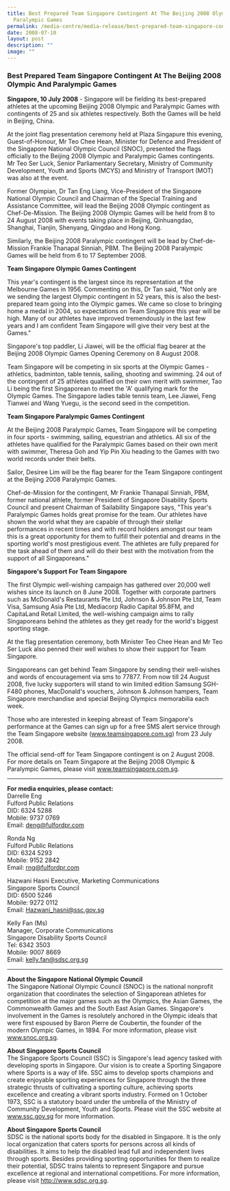 ```yaml
---
title: Best Prepared Team Singapore Contingent At The Beijing 2008 Olympic And
  Paralympic Games
permalink: /media-centre/media-release/best-prepared-team-singapore-contingent-at-the-beijing-2008-olympic/
date: 2008-07-10
layout: post
description: ""
image: ""
---
```

### **Best Prepared Team Singapore Contingent At The Beijing 2008 Olympic And Paralympic Games**

**Singapore, 10 July 2008** - Singapore will be fielding its best-prepared athletes at the upcoming Beijing 2008 Olympic and Paralympic Games with contingents of 25 and six athletes respectively. Both the Games will be held in Beijing, China.

At the joint flag presentation ceremony held at Plaza Singapure this evening, Guest-of-Honour, Mr Teo Chee Hean, Minister for Defence and President of the Singapore National Olympic Council (SNOC), presented the flags officially to the Beijing 2008 Olympic and Paralympic Games contingents. Mr Teo Ser Luck, Senior Parliamentary Secretary, Ministry of Community Development, Youth and Sports (MCYS) and Ministry of Transport (MOT) was also at the event.

Former Olympian, Dr Tan Eng Liang, Vice-President of the Singapore National Olympic Council and Chairman of the Special Training and Assistance Committee, will lead the Beijing 2008 Olympic contingent as Chef-De-Mission. The Beijing 2008 Olympic Games will be held from 8 to 24 August 2008 with events taking place in Beijing, Qinhuangdao, Shanghai, Tianjin, Shenyang, Qingdao and Hong Kong.

Similarly, the Beijing 2008 Paralympic contingent will be lead by Chef-de-Mission Frankie Thanapal Sinniah, PBM. The Beijing 2008 Paralympic Games will be held from 6 to 17 September 2008.

**Team Singapore Olympic Games Contingent**<br>

This year's contingent is the largest since its representation at the Melbourne Games in 1956. Commenting on this, Dr Tan said, "Not only are we sending the largest Olympic contingent in 52 years, this is also the best-prepared team going into the Olympic games. We came so close to bringing home a medal in 2004, so expectations on Team Singapore this year will be high. Many of our athletes have improved tremendously in the last few years and I am confident Team Singapore will give their very best at the Games."

Singapore's top paddler, Li Jiawei, will be the official flag bearer at the Beijing 2008 Olympic Games Opening Ceremony on 8 August 2008.

Team Singapore will be competing in six sports at the Olympic Games - athletics, badminton, table tennis, sailing, shooting and swimming. 24 out of the contingent of 25 athletes qualified on their own merit with swimmer, Tao Li being the first Singaporean to meet the 'A' qualifying mark for the Olympic Games. The Singapore ladies table tennis team, Lee Jiawei, Feng Tianwei and Wang Yuegu, is the second seed in the competition.

**Team Singapore Paralympic Games Contingent**<br>

At the Beijing 2008 Paralympic Games, Team Singapore will be competing in four sports - swimming, sailing, equestrian and athletics. All six of the athletes have qualified for the Paralympic Games based on their own merit with swimmer, Theresa Goh and Yip Pin Xiu heading to the Games with two world records under their belts.

Sailor, Desiree Lim will be the flag bearer for the Team Singapore contingent at the Beijing 2008 Paralympic Games.

Chef-de-Mission for the contingent, Mr Frankie Thanapal Sinniah, PBM, former national athlete, former President of Singapore Disability Sports Council and present Chairman of Sailability Singapore says, "This year's Paralympic Games holds great promise for the team. Our athletes have shown the world what they are capable of through their stellar performances in recent times and with record holders amongst our team this is a great opportunity for them to fulfill their potential and dreams in the sporting world's most prestigious event. The athletes are fully prepared for the task ahead of them and will do their best with the motivation from the support of all Singaporeans."

**Singapore's Support For Team Singapore**<br>

The first Olympic well-wishing campaign has gathered over 20,000 well wishes since its launch on 8 June 2008. Together with corporate partners such as McDonald's Restaurants Pte Ltd, Johnson & Johnson Pte Ltd, Team Visa, Samsung Asia Pte Ltd, Mediacorp Radio Capital 95.8FM, and CapitaLand Retail Limited, the well-wishing campaign aims to rally Singaporeans behind the athletes as they get ready for the world's biggest sporting stage.

At the flag presentation ceremony, both Minister Teo Chee Hean and Mr Teo Ser Luck also penned their well wishes to show their support for Team Singapore.

Singaporeans can get behind Team Singapore by sending their well-wishes and words of encouragement via sms to 77877. From now till 24 August 2008, five lucky supporters will stand to win limited edition Samsung SGH-F480 phones, MacDonald's vouchers, Johnson & Johnson hampers, Team Singapore merchandise and special Beijing Olympics memorabilia each week.

Those who are interested in keeping abreast of Team Singapore's performance at the Games can sign up for a free SMS alert service through the Team Singapore website (www.teamsingapore.com.sg) from 23 July 2008.

The official send-off for Team Singapore contingent is on 2 August 2008. For more details on Team Singapore at the Beijing 2008 Olympic & Paralympic Games, please visit www.teamsingapore.com.sg.

---

**For media enquiries, please contact:**
<br>
Darrelle Eng
<br>
Fulford Public Relations
<br>
DID: 6324 5288
<br>
Mobile: 9737 0769
<br>
Email: [deng@fulfordpr.com](mailto:deng@fulfordpr.com)

Ronda Ng
<br>
Fulford Public Relations
<br>
DID: 6324 5293
<br>
Mobile: 9152 2842
<br>
Email: [rng@fulfordpr.com](mailto:rng@fulfordpr.com)

Hazwani Hasni Executive, Marketing Communications
<br>
Singapore Sports Council
<br>
DID: 6500 5246
<br>
Mobile: 9272 0112
<br>
Email: [Hazwani_hasni@ssc.gov.sg](mailto:Hazwani_hasni@ssc.gov.sg)

Kelly Fan (Ms)
<br>
Manager, Corporate Communications
<br>
Singapore Disability Sports Council
<br>
Tel: 6342 3503
<br>
Mobile: 9007 8669
<br>
Email: [kelly.fan@sdsc.org.sg](mailto:kelly.fan@sdsc.org.sg)

---

**About the Singapore National Olympic Council**<br>
The Singapore National Olympic Council (SNOC) is the national nonprofit organization that coordinates the selection of Singaporean athletes for competition at the major games such as the Olympics, the Asian Games, the Commonwealth Games and the South East Asian Games. Singapore's involvement in the Games is resolutely anchored in the Olympic ideals that were first espoused by Baron Pierre de Coubertin, the founder of the modern Olympic Games, in 1894. For more information, please visit www.snoc.org.sg.

**About Singapore Sports Council**<br>
The Singapore Sports Council (SSC) is Singapore's lead agency tasked with developing sports in Singapore. Our vision is to create a Sporting Singapore where Sports is a way of life. SSC aims to develop sports champions and create enjoyable sporting experiences for Singapore through the three strategic thrusts of cultivating a sporting culture, achieving sports excellence and creating a vibrant sports industry. Formed on 1 October 1973, SSC is a statutory board under the umbrella of the Ministry of Community Development, Youth and Sports. Please visit the SSC website at www.ssc.gov.sg for more information.

**About Singapore Sports Council**<br>
SDSC is the national sports body for the disabled in Singapore. It is the only local organization that caters sports for persons across all kinds of disabilities. It aims to help the disabled lead full and independent lives through sports. Besides providing sporting opportunities for them to realize their potential, SDSC trains talents to represent Singapore and pursue excellence at regional and international competitions. For more information, please visit http://www.sdsc.org.sg.
